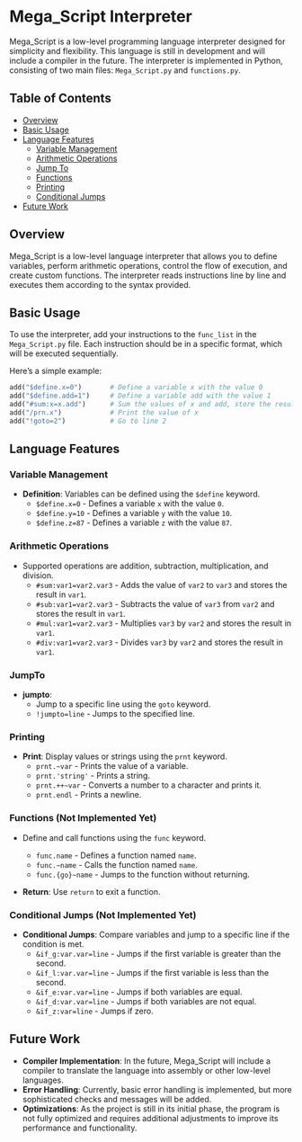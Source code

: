 # Mega_Script Interpreter

Mega_Script is a low-level programming language interpreter designed for simplicity and flexibility. This language is still in development and will include a compiler in the future. The interpreter is implemented in Python, consisting of two main files: `Mega_Script.py` and `functions.py`.

## Table of Contents
- [Overview](#overview)
- [Basic Usage](#basic-usage)
- [Language Features](#language-features)
  - [Variable Management](#variable-management)
  - [Arithmetic Operations](#arithmetic-operations)
  - [Jump To](#JumpTo)
  - [Functions](#functions)
  - [Printing](#printing)
  - [Conditional Jumps](#conditional-jumps)
- [Future Work](#future-work)

## Overview
Mega_Script is a low-level language interpreter that allows you to define variables, perform arithmetic operations, control the flow of execution, and create custom functions. The interpreter reads instructions line by line and executes them according to the syntax provided.

## Basic Usage
To use the interpreter, add your instructions to the `func_list` in the `Mega_Script.py` file. Each instruction should be in a specific format, which will be executed sequentially. 

Here’s a simple example:

```python
add("$define.x=0")       # Define a variable x with the value 0
add("$define.add=1")     # Define a variable add with the value 1
add("#sum:x=x.add")      # Sum the values of x and add, store the result in x
add("/prn.x")            # Print the value of x
add("!goto=2")           # Go to line 2
```

## Language Features

### Variable Management
- **Definition**: Variables can be defined using the `$define` keyword.
  - `$define.x=0` - Defines a variable `x` with the value `0`.
  - `$define.y=10` - Defines a variable `y` with the value `10`.
  - `$define.z=87` - Defines a variable `z` with the value `87`.

### Arithmetic Operations
- Supported operations are addition, subtraction, multiplication, and division.
  - `#sum:var1=var2.var3` - Adds the value of `var2` to `var3` and stores the result in `var1`.
  - `#sub:var1=var2.var3` - Subtracts the value of `var3` from `var2` and stores the result in `var1`.
  - `#mul:var1=var2.var3` - Multiplies `var3` by `var2` and stores the result in `var1`.
  - `#div:var1=var2.var3` - Divides `var3` by `var2` and stores the result in `var1`.

### JumpTo
- **jumpto**:
  - Jump to a specific line using the `goto` keyword.
  - `!jumpto=line` - Jumps to the specified line.

### Printing
- **Print**: Display values or strings using the `prnt` keyword.
  - `prnt.~var` - Prints the value of a variable.
  - `prnt.'string'` - Prints a string.
  - `prnt.++~var` - Converts a number to a character and prints it.
  - `prnt.endl` - Prints a newline.

### Functions (Not Implemented Yet)
- Define and call functions using the `func` keyword.
  - `func.name` - Defines a function named `name`.
  - `func.~name` - Calls the function named `name`.
  - `func.{go}~name` - Jumps to the function without returning.

- **Return**: Use `return` to exit a function.

### Conditional Jumps (Not Implemented Yet)
- **Conditional Jumps**: Compare variables and jump to a specific line if the condition is met.
  - `&if_g:var.var=line` - Jumps if the first variable is greater than the second.
  - `&if_l:var.var=line` - Jumps if the first variable is less than the second.
  - `&if_e:var.var=line` - Jumps if both variables are equal.
  - `&if_d:var.var=line` - Jumps if both variables are not equal.
  - `&if_z:var=line` - Jumps if zero.

## Future Work
- **Compiler Implementation**: In the future, Mega_Script will include a compiler to translate the language into assembly or other low-level languages.
- **Error Handling**: Currently, basic error handling is implemented, but more sophisticated checks and messages will be added.
- **Optimizations**: As the project is still in its initial phase, the program is not fully optimized and requires additional adjustments to improve its performance and functionality.
